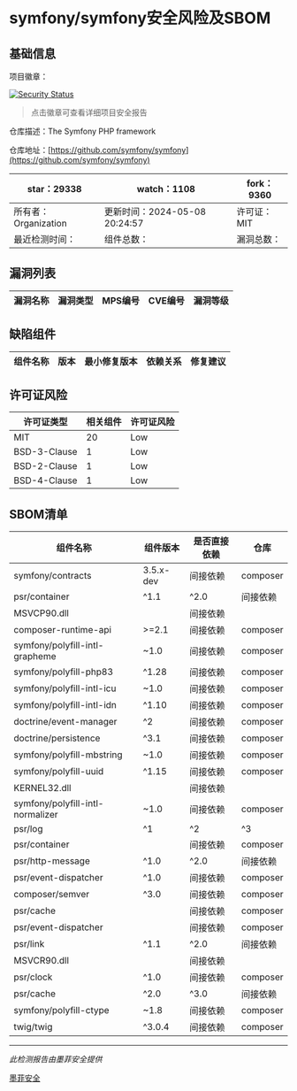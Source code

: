 # symfony/symfony安全风险及SBOM

## 基础信息

项目徽章：

[![Security Status](https://www.murphysec.com/platform3/v31/badge/1788280229506166784.svg)](https://www.murphysec.com/console/report/1691516035264176128/1788280229506166784)

> 点击徽章可查看详细项目安全报告

仓库描述：The Symfony PHP framework

仓库地址：[https://github.com/symfony/symfony](https://github.com/symfony/symfony)

| star：29338 | watch：1108 | fork：9360 |
| ----------- | -------------- | ------------ |
| 所有者：Organization | 更新时间：2024-05-08 20:24:57 | 许可证：MIT |
| 最近检测时间： | 组件总数： | 漏洞总数： |




## 漏洞列表

| 漏洞名称 | 漏洞类型 | MPS编号 | CVE编号 | 漏洞等级 |
| ------- | ------ | ------- | ------ | ----- |





## 缺陷组件

| 组件名称 | 版本 | 最小修复版本 | 依赖关系 | 修复建议 |
| -------- | ---- | ------------ | -------- | -------- |





## 许可证风险

| 许可证类型 | 相关组件 | 许可证风险 |
| ---------- | -------- | ---------- |
|MIT|20|Low|
|BSD-3-Clause|1|Low|
|BSD-2-Clause|1|Low|
|BSD-4-Clause|1|Low|




## SBOM清单

| 组件名称 | 组件版本 | 是否直接依赖 | 仓库 |
| -------- | -------- | ------------ | ---- |
|symfony/contracts|3.5.x-dev|间接依赖|composer|
|psr/container|^1.1|^2.0|间接依赖|composer|
|MSVCP90.dll||间接依赖||
|composer-runtime-api|>=2.1|间接依赖|composer|
|symfony/polyfill-intl-grapheme|~1.0|间接依赖|composer|
|symfony/polyfill-php83|^1.28|间接依赖|composer|
|symfony/polyfill-intl-icu|~1.0|间接依赖|composer|
|symfony/polyfill-intl-idn|^1.10|间接依赖|composer|
|doctrine/event-manager|^2|间接依赖|composer|
|doctrine/persistence|^3.1|间接依赖|composer|
|symfony/polyfill-mbstring|~1.0|间接依赖|composer|
|symfony/polyfill-uuid|^1.15|间接依赖|composer|
|KERNEL32.dll||间接依赖||
|symfony/polyfill-intl-normalizer|~1.0|间接依赖|composer|
|psr/log|^1|^2|^3|间接依赖|composer|
|psr/container||间接依赖|composer|
|psr/http-message|^1.0|^2.0|间接依赖|composer|
|psr/event-dispatcher|^1.0|间接依赖|composer|
|composer/semver|^3.0|间接依赖|composer|
|psr/cache||间接依赖|composer|
|psr/event-dispatcher||间接依赖|composer|
|psr/link|^1.1|^2.0|间接依赖|composer|
|MSVCR90.dll||间接依赖||
|psr/clock|^1.0|间接依赖|composer|
|psr/cache|^2.0|^3.0|间接依赖|composer|
|symfony/polyfill-ctype|~1.8|间接依赖|composer|
|twig/twig|^3.0.4|间接依赖|composer|


------

*此检测报告由墨菲安全提供*

[墨菲安全](www.murphysec.com)